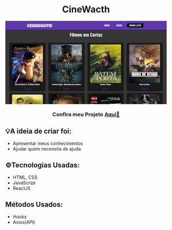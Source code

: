 <h1 align="center": center">CineWacth</h1>
<img src="./img/cinewacth.png" width="1000" align="center">
<h3 align="center">Confira meu Projeto <a href="https://cine-wacth.vercel.app">Aqui🔗</a></h3>
<h2>💡A ideia de criar foi:</h2>
<ul>
  <li>Apresentar meus conhecimentos</li>
  <li>Ajudar quem necessita de ajuda</li>
</ul>
<h2>⚙️Tecnologias Usadas:</h2>
<ul>
  <li>HTML, CSS</li>
  <li>JavaScript</li>
  <li>ReactJS</li>
</ul>
<h2>Métodos Usados:</h2>
<ul>
  <li>Hooks</li>
  <li>Axios(API)</li>
</ul>
